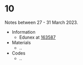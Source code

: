 # 10
Notes between 27 - 31 March 2023.

- Information
  + Edunex at [163587](https://edunex.itb.ac.id/courses/44705/preview/163587)
- Materials
  + ..
- Codes
  + ..

